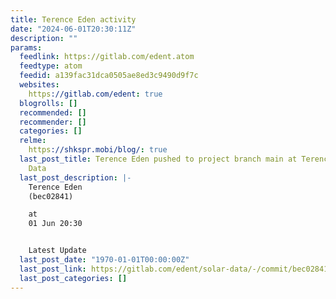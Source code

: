 ```yaml
---
title: Terence Eden activity
date: "2024-06-01T20:30:11Z"
description: ""
params:
  feedlink: https://gitlab.com/edent.atom
  feedtype: atom
  feedid: a139fac31dca0505ae8ed3c9490d9f7c
  websites:
    https://gitlab.com/edent: true
  blogrolls: []
  recommended: []
  recommender: []
  categories: []
  relme:
    https://shkspr.mobi/blog/: true
  last_post_title: Terence Eden pushed to project branch main at Terence Eden / Solar
    Data
  last_post_description: |-
    Terence Eden
    (bec02841)

    at
    01 Jun 20:30


    Latest Update
  last_post_date: "1970-01-01T00:00:00Z"
  last_post_link: https://gitlab.com/edent/solar-data/-/commit/bec02841862dd54749e1420889c16b6d57688d1d
  last_post_categories: []
---
```

